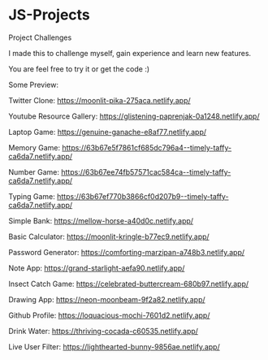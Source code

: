 # JS-Projects

Project Challenges

I made this to challenge myself, gain experience and learn new features.

You are feel free to try it or get the code :)

Some Preview: 

Twitter Clone: https://moonlit-pika-275aca.netlify.app/

Youtube Resource Gallery: https://glistening-paprenjak-0a1248.netlify.app/

Laptop Game: https://genuine-ganache-e8af77.netlify.app/

Memory Game: https://63b67e5f7861cf685dc796a4--timely-taffy-ca6da7.netlify.app/

Number Game: https://63b67ee74fb57571cac584ca--timely-taffy-ca6da7.netlify.app/

Typing Game: https://63b67ef770b3866cf0d207b9--timely-taffy-ca6da7.netlify.app/

Simple Bank: https://mellow-horse-a40d0c.netlify.app/

Basic Calculator: https://moonlit-kringle-b77ec9.netlify.app/

Password Generator: https://comforting-marzipan-a748b3.netlify.app/

Note App: https://grand-starlight-aefa90.netlify.app/

Insect Catch Game: https://celebrated-buttercream-680b97.netlify.app/

Drawing App: https://neon-moonbeam-9f2a82.netlify.app/

Github Profile: https://loquacious-mochi-7601d2.netlify.app/

Drink Water: https://thriving-cocada-c60535.netlify.app/

Live User Filter: https://lighthearted-bunny-9856ae.netlify.app/

